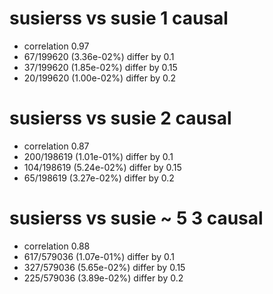 # susierss vs susie  1 causal

- correlation 0.97
- 67/199620 (3.36e-02%) differ by 0.1
- 37/199620 (1.85e-02%) differ by 0.15
- 20/199620 (1.00e-02%) differ by 0.2


# susierss vs susie  2 causal

- correlation 0.87
- 200/198619 (1.01e-01%) differ by 0.1
- 104/198619 (5.24e-02%) differ by 0.15
- 65/198619 (3.27e-02%) differ by 0.2


# susierss vs susie  ~ 5 3 causal

- correlation 0.88
- 617/579036 (1.07e-01%) differ by 0.1
- 327/579036 (5.65e-02%) differ by 0.15
- 225/579036 (3.89e-02%) differ by 0.2


